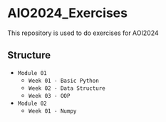 # AIO2024_Exercises
This repository is used to do exercises for AOI2024

## Structure
- `Module 01`
  - `Week 01 - Basic Python`
  - `Week 02 - Data Structure`
  - `Week 03 - OOP`
- `Module 02`
  - `Week 01 - Numpy`